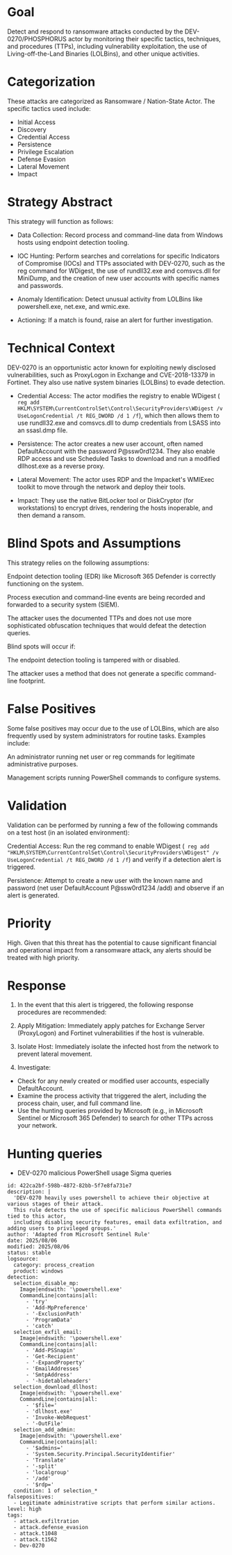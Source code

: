 # Goal
Detect and respond to ransomware attacks conducted by the DEV-0270/PHOSPHORUS actor by monitoring their specific tactics, techniques, and procedures (TTPs), including vulnerability exploitation, the use of Living-off-the-Land Binaries (LOLBins), and other unique activities.

# Categorization
These attacks are categorized as Ransomware / Nation-State Actor. The specific tactics used include:
* Initial Access
* Discovery
* Credential Access
* Persistence
* Privilege Escalation
* Defense Evasion
* Lateral Movement
* Impact

# Strategy Abstract
This strategy will function as follows:

* Data Collection: Record process and command-line data from Windows hosts using endpoint detection tooling.

* IOC Hunting: Perform searches and correlations for specific Indicators of Compromise (IOCs) and TTPs associated with DEV-0270, such as the reg command for WDigest, the use of rundll32.exe and comsvcs.dll for MiniDump, and the creation of new user accounts with specific names and passwords.

* Anomaly Identification: Detect unusual activity from LOLBins like powershell.exe, net.exe, and wmic.exe.

* Actioning: If a match is found, raise an alert for further investigation.

# Technical Context
DEV-0270 is an opportunistic actor known for exploiting newly disclosed vulnerabilities, such as ProxyLogon in Exchange and CVE-2018-13379 in Fortinet. They also use native system binaries (LOLBins) to evade detection.

- Credential Access: The actor modifies the registry to enable WDigest (```
reg add HKLM\SYSTEM\CurrentControlSet\Control\SecurityProviders\WDigest /v UseLogonCredential /t REG_DWORD /d 1 /f```), which then allows them to use rundll32.exe and comsvcs.dll to dump credentials from LSASS into an ssasl.dmp file.

- Persistence: The actor creates a new user account, often named DefaultAccount with the password P@ssw0rd1234. They also enable RDP access and use Scheduled Tasks to download and run a modified dllhost.exe as a reverse proxy.

- Lateral Movement: The actor uses RDP and the Impacket's WMIExec toolkit to move through the network and deploy their tools.

- Impact: They use the native BitLocker tool or DiskCryptor (for workstations) to encrypt drives, rendering the hosts inoperable, and then demand a ransom.


# Blind Spots and Assumptions
This strategy relies on the following assumptions:

Endpoint detection tooling (EDR) like Microsoft 365 Defender is correctly functioning on the system.

Process execution and command-line events are being recorded and forwarded to a security system (SIEM).

The attacker uses the documented TTPs and does not use more sophisticated obfuscation techniques that would defeat the detection queries.

Blind spots will occur if:

The endpoint detection tooling is tampered with or disabled.

The attacker uses a method that does not generate a specific command-line footprint.


# False Positives
Some false positives may occur due to the use of LOLBins, which are also frequently used by system administrators for routine tasks. Examples include:

An administrator running net user or reg commands for legitimate administrative purposes.

Management scripts running PowerShell commands to configure systems.

# Validation
Validation can be performed by running a few of the following commands on a test host (in an isolated environment):

Credential Access: Run the reg command to enable WDigest (```
reg add "HKLM\SYSTEM\CurrentControlSet\Control\SecurityProviders\WDigest" /v UseLogonCredential /t REG_DWORD /d 1 /f```) and verify if a detection alert is triggered.

Persistence: Attempt to create a new user with the known name and password (net user DefaultAccount P@ssw0rd1234 /add) and observe if an alert is generated.


# Priority
High. Given that this threat has the potential to cause significant financial and operational impact from a ransomware attack, any alerts should be treated with high priority.


# Response
1. In the event that this alert is triggered, the following response procedures are recommended:

2. Apply Mitigation: Immediately apply patches for Exchange Server (ProxyLogon) and Fortinet vulnerabilities if the host is vulnerable.

3. Isolate Host: Immediately isolate the infected host from the network to prevent lateral movement.

4. Investigate:
* Check for any newly created or modified user accounts, especially DefaultAccount.
* Examine the process activity that triggered the alert, including the process chain, user, and full command line.
* Use the hunting queries provided by Microsoft (e.g., in Microsoft Sentinel or Microsoft 365 Defender) to search for other TTPs across your network.

# Hunting queries
* DEV-0270 malicious PowerShell usage
Sigma queries
``` title: Dev-0270 Malicious Powershell usage
id: 422ca2bf-598b-4872-82bb-5f7e8fa731e7
description: |
  'DEV-0270 heavily uses powershell to achieve their objective at various stages of their attack.
  This rule detects the use of specific malicious PowerShell commands tied to this actor,
  including disabling security features, email data exfiltration, and adding users to privileged groups.'
author: 'Adapted from Microsoft Sentinel Rule'
date: 2025/08/06
modified: 2025/08/06
status: stable
logsource:
  category: process_creation
  product: windows
detection:
  selection_disable_mp:
    Image|endswith: '\powershell.exe'
    CommandLine|contains|all:
      - 'try'
      - 'Add-MpPreference'
      - '-ExclusionPath'
      - 'ProgramData'
      - 'catch'
  selection_exfil_email:
    Image|endswith: '\powershell.exe'
    CommandLine|contains|all:
      - 'Add-PSSnapin'
      - 'Get-Recipient'
      - '-ExpandProperty'
      - 'EmailAddresses'
      - 'SmtpAddress'
      - '-hidetableheaders'
  selection_download_dllhost:
    Image|endswith: '\powershell.exe'
    CommandLine|contains|all:
      - '$file='
      - 'dllhost.exe'
      - 'Invoke-WebRequest'
      - '-OutFile'
  selection_add_admin:
    Image|endswith: '\powershell.exe'
    CommandLine|contains|all:
      - '$admins='
      - 'System.Security.Principal.SecurityIdentifier'
      - 'Translate'
      - '-split'
      - 'localgroup'
      - '/add'
      - '$rdp='
  condition: 1 of selection_*
falsepositives:
  - Legitimate administrative scripts that perform similar actions.
level: high
tags:
  - attack.exfiltration
  - attack.defense_evasion
  - attack.t1048
  - attack.t1562
  - Dev-0270
```
